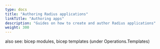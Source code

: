 ```yaml
---
type: docs
title: "Authoring Radius applications"
linkTitle: "Authoring apps"
description: "Guides on how to create and author Radius applications"
weight: 300
---
```








also see: bicep modules, bicep templates (under Operations.Templates)
